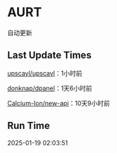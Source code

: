 # AURT

自动更新


## Last Update Times

[upscayl/upscayl](https://github.com/upscayl/upscayl)：1小时前

[donknap/dpanel](https://github.com/donknap/dpanel)：1天6小时前

[Calcium-Ion/new-api](https://github.com/Calcium-Ion/new-api)：10天9小时前


## Run Time
2025-01-19 02:03:51
